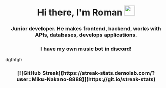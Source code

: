 <h1 align="center">Hi there, I'm Roman
<img src="https://github.com/blackcater/blackcater/raw/main/images/Hi.gif" height="32"/></h1>
<h3 align="center">Junior developer.
He makes frontend, backend, works with APIs, databases, develops applications.</h3>

<h3 align="center"> I have my own music bot in discord! </h3>
<div>dgfhfgh</div>
<h3 align="center"> [![GitHub Streak](https://streak-stats.demolab.com/?user=Miku-Nakano-8888)](https://git.io/streak-stats) </h3>
